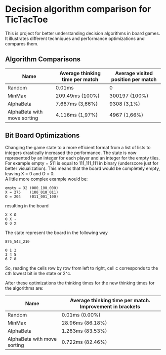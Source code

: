 # Decision algorithm comparison for TicTacToe

This is project for better understanding decision algorithms in board games. It illustrates different techniques
and performance optimizations and compares them.

## Algorithm Comparisons

| Name                        | Average thinking time per match | Average visited position per match |
|-----------------------------|---------------------------------|------------------------------------|
| Random                      | 0.01ms                          | 0                                  |
| MinMax                      | 209.49ms (100%)                 | 300197 (100%)                      |
| AlphaBeta                   | 7.667ms (3,66%)                 | 9308 (3,1%)                        |
| AlphaBeta with move sorting | 4.116ms (1,97%)                 | 4967 (1,66%)                       |

## Bit Board Optimizations

Changing the game state to a more efficient format from a list of lists to integers drastically increased the
performance.
The state is now represented by an integer for each player and an integer for the empty tiles.
For example empty = 511 is equal to 111_111_111 in binary (underscore just for better visualization).
This means that the board would be completely empty, leaving X = 0 and O = 0.  
A little more complex example would be:

```
empty = 32 (000_100_000)
X = 275    (100_010_011)
O = 204    (011_001_100)
```

resulting in the board

```
X X O
O X -
O O X
```

The state represent the board in the following way

```
876_543_210

0 1 2
3 4 5
6 7 8
```

So, reading the cells row by row from left to right, cell c corresponds to the cth lowest bit in the state or 2^c.

After these optimizations the thinking times for the new thinking times for the algorithms are:

| Name                        | Average thinking time per match. Improvement in brackets |
|-----------------------------|----------------------------------------------------------|
| Random                      | 0.01ms (0.00%)                                           |
| MinMax                      | 28.96ms (86.18%)                                         |
| AlphaBeta                   | 1.263ms (83.53%)                                         |
| AlphaBeta with move sorting | 0.722ms (82.46%)                                         |